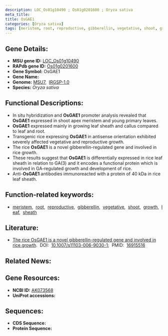 ```yaml
---
description: LOC_Os01g10490 ; Os01g0201600 ; Oryza sativa
meta_title:
title: OsGAE1
categories: [Oryza sativa]
tags: [meristem, root, reproductive, gibberellin, vegetative, shoot, growth, leaf, sheath]
---
```


## Gene Details:
- **MSU gene ID:** [LOC_Os01g10490](http://rice.uga.edu/cgi-bin/ORF_infopage.cgi?orf=LOC_Os01g10490)  
- **RAPdb gene ID:** [Os01g0201600](https://rapdb.dna.affrc.go.jp/locus/?name=Os01g0201600)  
- **Gene Symbol:** OsGAE1
- **Gene Name:**
- **Genome:**  [MSU7](http://rice.uga.edu/),&nbsp;&nbsp;[IRGSP-1.0](https://rapdb.dna.affrc.go.jp/download/irgsp1.html)
- **Species:** *Oryza sativa*

## Functional Descriptions:
   - In situ hybridization and **OsGAE1** promoter analysis revealed that **OsGAE1** expressed in shoot apex meristem and young primary leaves.
   - **OsGAE1** expressed mainly in growing leaf sheath and callus compared to leaf and root.
   - Transgenic rice expressing **OsGAE1** in antisense orientation exhibited severely affected vegetative and reproductive growth.
   - The rice **OsGAE1** is a novel gibberellin-regulated gene and involved in rice growth.
   - These results suggest that **OsGAE1** is differentially expressed in rice leaf sheath in relation to GA(3) and it encodes a functional protein which is involved in GA-regulated growth and development of rice.
   - Anti-**OsGAE1** antibodies immunoreacted with a protein of 40 kDa in rice leaf sheath.

## Function-related keywords:
   - [meristem](/tags/meristem/),&nbsp;&nbsp;[root](/tags/root/),&nbsp;&nbsp;[reproductive](/tags/reproductive/),&nbsp;&nbsp;[gibberellin](/tags/gibberellin/),&nbsp;&nbsp;[vegetative](/tags/vegetative/),&nbsp;&nbsp;[shoot](/tags/shoot/),&nbsp;&nbsp;[growth](/tags/growth/),&nbsp;&nbsp;[leaf](/tags/leaf/),&nbsp;&nbsp;[sheath](/tags/sheath/)

## Literature:
   - [The rice OsGAE1 is a novel gibberellin-regulated gene and involved in rice growth](https://www.doi.org/10.1007/s11103-006-9030-1).&nbsp;&nbsp;DOI:&nbsp;&nbsp;[10.1007/s11103-006-9030-1](https://www.doi.org/10.1007/s11103-006-9030-1);&nbsp;&nbsp;PMID:&nbsp;&nbsp;[16915516](https://pubmed.ncbi.nlm.nih.gov/16915516/)

## Related News:

## Gene Resources:
- **NCBI ID:**  [AK073568](http://www.ncbi.nlm.nih.gov/nuccore/AK073568)
- **UniProt accessions:** [](https://www.uniprot.org/uniprotkb//entry)

## Sequences:
- **CDS Sequence:**
- **Protein Sequence:**
